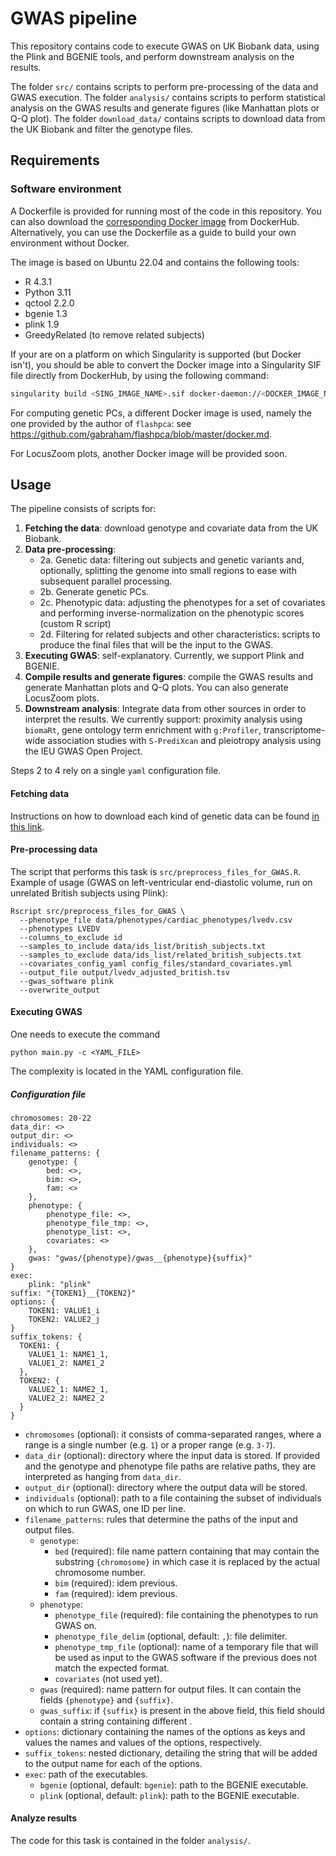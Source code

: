 # GWAS pipeline

This repository contains code to execute GWAS on UK Biobank data, using the Plink and BGENIE tools, and perform downstream analysis on the results.

The folder `src/` contains scripts to perform pre-processing of the data and GWAS execution.
The folder `analysis/` contains scripts to perform statistical analysis on the GWAS results and generate figures (like Manhattan plots or Q-Q plot).
The folder `download_data/` contains scripts to download data from the UK Biobank and filter the genotype files.

## Requirements
### Software environment
A Dockerfile is provided for running most of the code in this repository. You can also download the [corresponding Docker image](https://hub.docker.com/r/rbonazzola/gwas_pipeline) from DockerHub.
Alternatively, you can use the Dockerfile as a guide to build your own environment without Docker.

The image is based on Ubuntu 22.04 and contains the following tools:
- R 4.3.1
- Python 3.11
- qctool 2.2.0
- bgenie 1.3
- plink 1.9
- GreedyRelated (to remove related subjects)

If your are on a platform on which Singularity is supported (but Docker isn't), you should be able to convert the Docker image into a Singularity SIF file directly from DockerHub, by using the following command: 

```bash
singularity build <SING_IMAGE_NAME>.sif docker-daemon://<DOCKER_IMAGE_NAME>:<TAG>
```

For computing genetic PCs, a different Docker image is used, namely the one provided by the author of `flashpca`: see https://github.com/gabraham/flashpca/blob/master/docker.md.

For LocusZoom plots, another Docker image will be provided soon.

## Usage
The pipeline consists of scripts for:

1) **Fetching the data**: download genotype and covariate data from the UK Biobank.
2) **Data pre-processing**: 
	- 2a. Genetic data: filtering out subjects and genetic variants and, optionally, splitting the genome into small regions to ease with subsequent parallel processing.
	- 2b. Generate genetic PCs.
	- 2c. Phenotypic data: adjusting the phenotypes for a set of covariates and performing inverse-normalization on the phenotypic scores (custom R script)
	- 2d. Filtering for related subjects and other characteristics: scripts to produce the final files that will be the input to the GWAS.
3) **Executing GWAS**: self-explanatory. Currently, we support Plink and BGENIE.
4) **Compile results and generate figures**: compile the GWAS results and generate Manhattan plots and Q-Q plots. You can also generate LocusZoom plots.
5) **Downstream analysis**: Integrate data from other sources in order to interpret the results. We currently support: proximity analysis using `biomaRt`, gene ontology term enrichment with `g:Profiler`, transcriptome-wide association studies with `S-PrediXcan` and pleiotropy analysis using the IEU GWAS Open Project.

Steps 2 to 4 rely on a single `yaml` configuration file.

#### Fetching data
Instructions on how to download each kind of genetic data can be found [in this link](https://biobank.ndph.ox.ac.uk/showcase/showcase/docs/ukbgene_instruct.html).

#### Pre-processing data
The script that performs this task is `src/preprocess_files_for_GWAS.R`.
Example of usage (GWAS on left-ventricular end-diastolic volume, run on unrelated British subjects using Plink):

```
Rscript src/preprocess_files_for_GWAS \
  --phenotype_file data/phenotypes/cardiac_phenotypes/lvedv.csv
  --phenotypes LVEDV
  --columns_to_exclude id 
  --samples_to_include data/ids_list/british_subjects.txt
  --samples_to_exclude data/ids_list/related_british_subjects.txt
  --covariates_config_yaml config_files/standard_covariates.yml
  --output_file output/lvedv_adjusted_british.tsv
  --gwas_software plink
  --overwrite_output
```

#### Executing GWAS
One needs to execute the command

`python main.py -c <YAML_FILE>`

The complexity is located in the YAML configuration file.

##### Configuration file

    chromosomes: 20-22  
    data_dir: <>  
    output_dir: <>  
    individuals: <>  
    filename_patterns: {
        genotype: {
            bed: <>,
            bim: <>, 
            fam: <>
        },
        phenotype: {
            phenotype_file: <>,
            phenotype_file_tmp: <>,
            phenotype_list: <>,   
            covariates: <>
        },
        gwas: "gwas/{phenotype}/gwas__{phenotype}{suffix}"
    }
    exec:
        plink: "plink"
    suffix: "{TOKEN1}__{TOKEN2}"
    options: {
        TOKEN1: VALUE1_i
        TOKEN2: VALUE2_j            
    }
    suffix_tokens: {
      TOKEN1: {
        VALUE1_1: NAME1_1,  
        VALUE1_2: NAME1_2 
      },
      TOKEN2: {
        VALUE2_1: NAME2_1,  
        VALUE2_2: NAME2_2
      }
    }

- `chromosomes` (optional): it consists of comma-separated ranges, where a range is a single number (e.g. `1`) or a proper range (e.g. `3-7`).
- `data_dir` (optional): directory where the input data is stored. If provided and the genotype and phenotype file paths are relative paths, they are interpreted as hanging from `data_dir`.
- `output_dir` (optional): directory where the output data will be stored.
- `individuals` (optional): path to a file containing the subset of individuals on which to run GWAS, one ID per line.
- `filename_patterns`: rules that determine the paths of the input and output files.
  - `genotype`:
    - `bed` (required): file name pattern containing that may contain the substring `{chromosome}` in which case it is replaced by the actual chromosome number. 
    - `bim` (required): idem previous.
    - `fam` (required): idem previous.
  - `phenotype`:
    - `phenotype_file` (required): file containing the phenotypes to run GWAS on.
    - `phenotype_file_delim` (optional, default: `,`): file delimiter.  
    - `phenotype_tmp_file` (optional): name of a temporary file that will be used as input to the GWAS software if the previous does not match the expected format.
    - `covariates` (not used yet).
  - `gwas` (required): name pattern for output files. It can contain the fields `{phenotype}` and `{suffix}`.
  - `gwas_suffix`: if `{suffix}` is present in the above field, this field should contain a string containing different .
- `options`: dictionary containing the names of the options as keys and values the names and values of the options, respectively. 
- `suffix_tokens`: nested dictionary, detailing the string that will be added to the output name for each of the options.
- `exec`: path of the executables.
  - `bgenie` (optional, default: `bgenie`): path to the BGENIE executable.
  - `plink` (optional, default: `plink`): path to the BGENIE executable.
  
#### Analyze results
The code for this task is contained in the folder `analysis/`.

